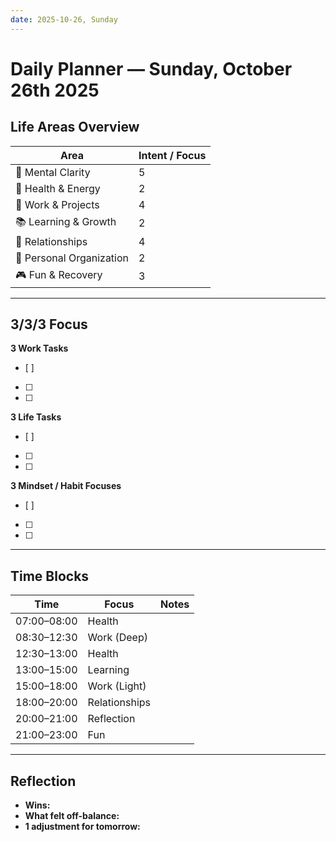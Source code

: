 ```yaml
---
date: 2025-10-26, Sunday
---
```


# Daily Planner — Sunday, October 26th 2025

## Life Areas Overview
| Area                     | Intent / Focus |
| ------------------------ | -------------- |
| 🧠 Mental Clarity        | 5              |
| 💪 Health & Energy       | 2              |
| 💼 Work & Projects       | 4              |
| 📚 Learning & Growth     | 2              |
| 💞 Relationships         | 4              |
| 🏡 Personal Organization | 2              |
| 🎮 Fun & Recovery        | 3              |

---

## 3/3/3 Focus
**3 Work Tasks**
- [ ] 
- [ ] 
- [ ] 

**3 Life Tasks**
- [ ] 
- [ ] 
- [ ] 

**3 Mindset / Habit Focuses**
- [ ] 
- [ ] 
- [ ] 

---

## Time Blocks
| Time | Focus | Notes |
|------|--------|-------|
| 07:00–08:00 | Health |  |
| 08:30–12:30 | Work (Deep) |  |
| 12:30–13:00 | Health |  |
| 13:00–15:00 | Learning |  |
| 15:00–18:00 | Work (Light) |  |
| 18:00–20:00 | Relationships |  |
| 20:00–21:00 | Reflection |  |
| 21:00–23:00 | Fun |  |

---

## Reflection
- **Wins:**  
- **What felt off-balance:**  
- **1 adjustment for tomorrow:**  
